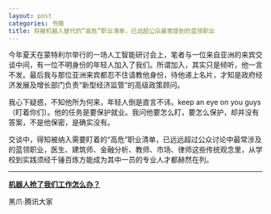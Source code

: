 ```yaml
---
layout: post
categories: 书摘
title: 将被机器人替代的“高危”职业清单，已远超公众最常提到的蓝领职业
---
```


今年夏天在蒙特利尔举行的一场人工智能研讨会上，笔者与一位来自亚洲的来宾交谈中间，有一位不明身份的年轻人加入了我们。所谓加入，其实只是倾听，他一言不发。最后我与那位亚洲来宾都忍不住请教他身份，待他递上名片，才知是政府经济发展及增长部门负责“新型经济监管”的高级政策顾问。

我心下疑惑，不知他所为何来，年轻人倒是直言不讳，keep an eye on you guys（盯着你们）。他的任务是要保护就业。我问他要怎么盯，要怎么保护，却并没有答案，不是他保密，是确实没有。

交谈中，得知被纳入需要盯着的“高危”职业清单，已远远超过公众讨论中最常涉及的蓝领职业，医生、建筑师、金融分析、教师、市场、律师这些传统观念里，从学校到实践须经千锤百炼方能成为其中一员的专业人才都赫然在列。

---

**[机器人抢了我们工作怎么办？](https://mp.weixin.qq.com/s/BnHfkpS3nsJbToD0QicFgQ)**

黑爪·腾讯大家